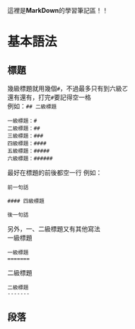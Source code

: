 這裡是**MarkDown**的學習筆記區！！

基本語法
=======

## 標題

幾級標題就用幾個`#`，不過最多只有到六級ㄛ<br>
還有還有，打完`#`要記得空一格<br>
例如：`## 二級標題`

  ```
  一級標題：#
  二級標題：##
  三級標題：###
  四級標題：####
  五級標題：#####
  六級標題：######
  ```
最好在標題的前後都空一行
例如：

  ```
  前一句話

  #### 四級標題

  後一句話
  ```
另外，一、二級標題又有其他寫法<BR>
一級標題
  
  ```
  一級標題
  =======
  ```
二級標題
  
  ```
  二級標題
  -------
  ```
  
## 段落
  
  
  
